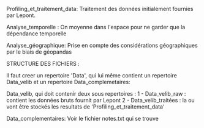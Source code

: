 Profiling_et_traitement_data: 
Traitement des données initialement fournies par Lepont.

Analyse_temporelle : 
On moyenne dans l'espace pour ne garder que la dépendance temporelle

Analyse_géographique:
Prise en compte des considérations géographiques par le biais de géopandas



STRUCTURE DES FICHIERS : 

Il faut creer un repertoire 'Data', qui lui même contient un repertoire Data_velib et un repertoire Data_complemetaires:

Data_velib, qui doit contenir deux sous repertoires :
1 - Data_velib_raw : contient les données bruts fournit par Lepont
2 - Data_velib_traitées : la ou vont être stockés les resultats de 'Profiling_et_traitement_data'


Data_complementaires:
Voir le fichier notes.txt qui se trouve 

